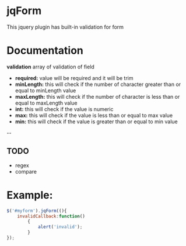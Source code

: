 # jqForm
This jquery plugin has built-in validation for form

# Documentation
**validation** array of validation of field
* **required:** value will be required and it will be trim
* **minLength:** this will check if the number of character greater than or equal to minLength value 
* **maxLength:** this will check if the number of character is less than or equal to maxLength value
* **int:** this will check if the value is numeric
* **max:** this will check if the value is less than or equal to max value
* **min:** this will check if the value is greater than or equal to min value

--

## TODO 
* regex
* compare

# Example:
```javascript
$('#myform').jqForm((){
	invalidCallback:function()
		{
			alert('invalid');
		}
});
```
